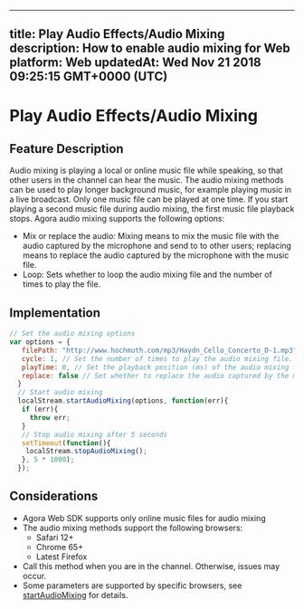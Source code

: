 
---
title: Play Audio Effects/Audio Mixing
description: How to enable audio mixing for Web
platform: Web
updatedAt: Wed Nov 21 2018 09:25:15 GMT+0000 (UTC)
---
# Play Audio Effects/Audio Mixing
## Feature Description

Audio mixing is playing a local or online music file while speaking, so that other users in the channel can hear the music. The audio mixing methods can be used to play longer background music, for example playing music in a live broadcast. Only one music file can be played at one time. If you start playing a second music file during audio mixing, the first music file playback stops.
Agora audio mixing supports the following options:

- Mix or replace the audio: Mixing means to mix the music file with the audio captured by the microphone and send to to other users; replacing means to replace the audio captured by the microphone with the music file.
- Loop: Sets whether to loop the audio mixing file and the number of times to play the file.
## Implementation

```javascript
// Set the audio mixing options
var options = {  
   filePath: "http://www.hochmuth.com/mp3/Haydn_Cello_Concerto_D-1.mp3", // Specify the file path of the audio mixing file.  
   cycle: 1, // Set the number of times to play the audio mixing file. Only supports Chrome 65+.  
   playTime: 0, // Set the playback position (ms) of the audio mixing file. 0 means to play the file from the beginning.   
   replace: false // Set whether to replace the audio captured by the microphone with the audio mixing file. 
  }
  // Start audio mixing
  localStream.startAudioMixing(options, function(err){
   if (err){
     throw err;
   }
   // Stop audio mixing after 5 seconds
   setTimeout(function(){
    localStream.stopAudioMixing();
   }, 5 * 1000);
  });      
```
## Considerations

- Agora Web SDK supports only online music files for audio mixing
- The audio mixing methods support the following browsers:
  - Safari 12+
  - Chrome 65+
  - Latest Firefox
- Call this method when you are in the channel. Otherwise, issues may occur.
- Some parameters are supported by specific browsers, see [startAudioMixing](https://docs.agora.io/en/Interactive%20Broadcast/API%20Reference/web/interfaces/agorartc.stream.html#startaudiomixing) for details.
